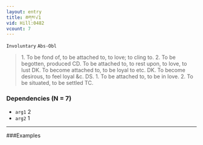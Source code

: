 ```yaml
---
layout: entry
title: ཆགས་√1
vid: Hill:0482
vcount: 7
---
```

`Involuntary` `Abs-Obl`
> 1\.
 To be fond of, to be attached to, to love; to cling to\.
 2\.
 To be begotten, produced CD\.
 To be attached to, to rest upon, to love, to lust DK\.
 To become attached to, to be loyal to etc\.
 DK\.
 To become desirous, to feel loyal &c\.
 DS\.
 1\.
 To be attached to, to be in love\.
 2\.
 To be situated, to be settled TC\.

### Dependencies (N = 7)
* `arg1` 2
* `arg2` 1

---

###Examples



